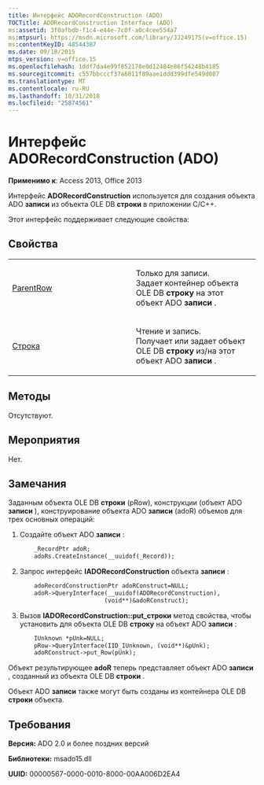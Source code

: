 ```yaml
---
title: Интерфейс ADORecordConstruction (ADO)
TOCTitle: ADORecordConstruction Interface (ADO)
ms:assetid: 3f0afbdb-f1c4-e44e-7c0f-a0c4cee554a7
ms:mtpsurl: https://msdn.microsoft.com/library/JJ249175(v=office.15)
ms:contentKeyID: 48544387
ms.date: 09/18/2015
mtps_version: v=office.15
ms.openlocfilehash: 1ddf7da4e99f852178e0d12484e86f54248b4185
ms.sourcegitcommit: c557bbcccf37a6011f89aae1ddd399dfe549d087
ms.translationtype: MT
ms.contentlocale: ru-RU
ms.lasthandoff: 10/31/2018
ms.locfileid: "25874561"
---
```

# <a name="adorecordconstruction-interface-ado"></a>Интерфейс ADORecordConstruction (ADO)


**Применимо к**: Access 2013, Office 2013

Интерфейс **ADORecordConstruction** используется для создания объекта ADO **записи** из объекта OLE DB **строки** в приложении C/C++.

Этот интерфейс поддерживает следующие свойства:

## <a name="properties"></a>Свойства

<table>
<colgroup>
<col style="width: 50%" />
<col style="width: 50%" />
</colgroup>
<tbody>
<tr class="odd">
<td><p><a href="parentrow-property-ado.md">ParentRow</a></p></td>
<td><p>Только для записи.<br />
Задает контейнер объекта OLE DB <strong>строку</strong> на этот объект ADO <strong>записи</strong> .</p></td>
</tr>
<tr class="even">
<td><p><a href="row-property-ado.md">Строка</a></p></td>
<td><p>Чтение и запись.<br />
Получает или задает объект OLE DB <strong>строку</strong> из/на этот объект ADO <strong>записи</strong> .</p></td>
</tr>
</tbody>
</table>


## <a name="methods"></a>Методы

Отсутствуют.

## <a name="events"></a>Мероприятия

Нет.

## <a name="remarks"></a>Замечания

Заданным объекта OLE DB **строки** (pRow), конструкции (объект ADO **записи** ), конструирование объекта ADO **записи** (adoR) объемов для трех основных операций:

1.  Создайте объект ADO **записи** :
    
    ```vb
        _RecordPtr adoR;
        adoRs.CreateInstance(__uuidof(_Record));
    ```

2.  Запрос интерфейс **IADORecordConstruction** объекта **записи** :
    
    ```vb
        adoRecordConstructionPtr adoRConstruct=NULL;
        adoR->QueryInterface(__uuidof(ADORecordConstruction),
                            (void**)&adoRConstruct);
    ```

3.  Вызов **IADORecordConstruction::put\_строки** метод свойства, чтобы установить для объекта OLE DB **строку** на объект ADO **записи** :
    
    ```vb
        IUnknown *pUnk=NULL;
        pRow->QueryInterface(IID_IUnknown, (void**)&pUnk);
        adoRConstruct->put_Row(pUnk);
    ```
    
Объект результирующее **adoR** теперь представляет объект ADO **записи** , созданный из объекта OLE DB **строки** .

Объект ADO **записи** также могут быть созданы из контейнера OLE DB **строки** объекта.

## <a name="requirements"></a>Требования

**Версия:** ADO 2.0 и более поздних версий

**Библиотеки:** msado15.dll

**UUID:** 00000567-0000-0010-8000-00AA006D2EA4

